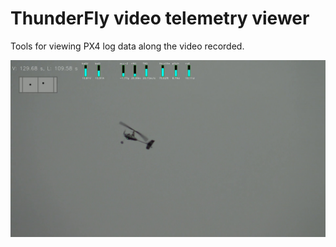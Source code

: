 # ThunderFly video telemetry viewer 

Tools for viewing PX4 log data along the video recorded. 

![](doc/img/video_telemetry.png)

